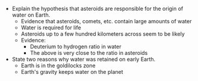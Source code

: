 - Explain the hypothesis that asteroids are responsible for the origin of water on Earth.
	- Evidence that asteroids, comets, etc. contain large amounts of water
	- Water is required for life
	- Asteroids up to a few hundred kilometers across seem to be likely
	- Evidence:
		- Deuterium to hydrogen ratio in water
		- The above is very close to the ratio in asteroids
- State two reasons why water was retained on early Earth.
	- Earth is in the goldilocks zone
	- Earth's gravity keeps water on the planet

